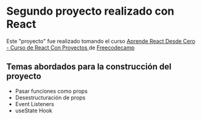 # Segundo proyecto realizado con React

Este "proyecto" fue realizado tomando el curso [Aprende React Desde Cero - Curso de React Con Proyectos
](https://www.youtube.com/watch?v=6Jfk8ic3KVk) de [Freecodecamp](https://www.freecodecamp.org/)

## Temas abordados para la construcción del proyecto
- Pasar funciones como props
- Desestructuración de props
- Event Listeners
- useState Hook